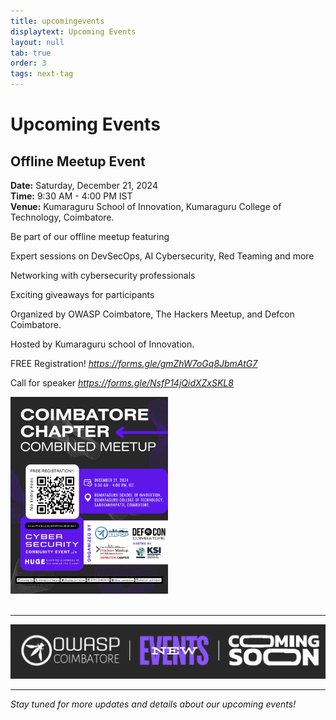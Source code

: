 ```yaml
---
title: upcomingevents
displaytext: Upcoming Events
layout: null
tab: true
order: 3
tags: next-tag
---
```


# Upcoming Events

## Offline Meetup Event

**Date:** Saturday, December 21, 2024 <br>
**Time:** 9:30 AM - 4:00 PM IST <br>
**Venue:** Kumaraguru School of Innovation, Kumaraguru College of Technology, Coimbatore.

Be part of our offline meetup featuring

Expert sessions on DevSecOps, AI Cybersecurity, Red Teaming and more

Networking with cybersecurity professionals

Exciting giveaways for participants

Organized by OWASP Coimbatore, The Hackers Meetup, and Defcon Coimbatore.

Hosted by
Kumaraguru school of Innovation.

FREE Registration!
<i> https://forms.gle/gmZhW7oGq8JbmAtG7 </i>

Call for speaker
<i> https://forms.gle/NsfP14jQidXZxSKL8 <i>

<div>
    <img src="assets/images/events/owasp_null_meetup_21_11_2024.png.jpg" alt="Event Poster" width="50%">
</div> 

<br>

---

![Coming Soon](assets/images/coming_soon_.gif)

---

Stay tuned for more updates and details about our upcoming events!
